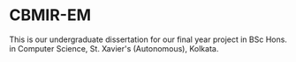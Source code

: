 # CBMIR-EM
This is our undergraduate dissertation for our final year project in BSc Hons. in Computer Science, St. Xavier's (Autonomous), Kolkata. 
